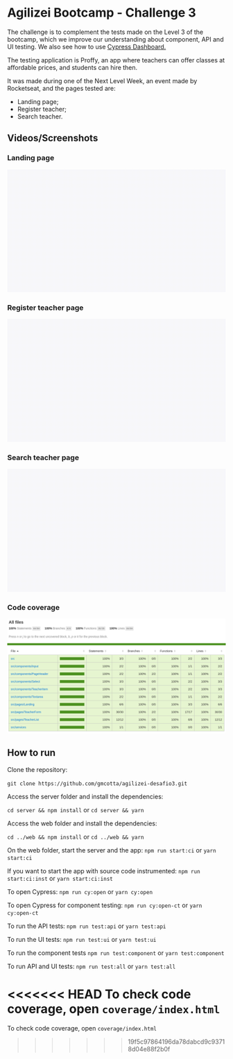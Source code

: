 # Agilizei Bootcamp - Challenge 3

The challenge is to complement the tests made on the Level 3 of the bootcamp, which we improve our understanding about component, API and UI testing. We also see how to use [Cypress Dashboard.](https://dashboard.cypress.io/projects/sbbzcn/runs/2/overview)

The testing application is Proffy, an app where teachers can offer classes at affordable prices, and students can hire then. 

It was made during one of the Next Level Week, an event made by Rocketseat, and the pages tested are:

- Landing page;
- Register teacher;
- Search teacher.

## Videos/Screenshots

### Landing page
![Landing page video](.github/assets/images/Landing.spec.ts.gif)

### Register teacher page
![Register teacher page video](.github/assets/images/TeacherForm.spec.ts.gif)

### Search teacher page
![Search teacher page video](.github/assets/images/TeacherList.spec.ts.gif)

### Code coverage
![Code coverage image](.github/assets/images/CodeCoverage.png)

## How to run

Clone the repository:

`git clone https://github.com/gmcotta/agilizei-desafio3.git`

Access the server folder and install the dependencies:

`cd server && npm install` or `cd server && yarn`

Access the web folder and install the dependencies:

`cd ../web && npm install` or `cd ../web && yarn`

On the web folder, start the server and the app:
`npm run start:ci` or `yarn start:ci`

If you want to start the app with source code instrumented:
`npm run start:ci:inst` or `yarn start:ci:inst`

To open Cypress:
`npm run cy:open` or `yarn cy:open`

To open Cypress for component testing:
`npm run cy:open-ct` or `yarn cy:open-ct`

To run the API tests:
`npm run test:api` or `yarn test:api`

To run the UI tests:
`npm run test:ui` or `yarn test:ui`

To run the component tests
`npm run test:component` or `yarn test:component`

To run API and UI tests:
`npm run test:all` or `yarn test:all`

<<<<<<< HEAD
To check code coverage, open `coverage/index.html`
=======
To check code coverage, open `coverage/index.html`
>>>>>>> 19f5c97864196da78dabcd9c93718d04e88f2b0f
